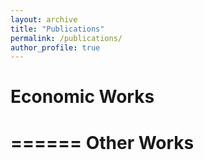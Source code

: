 ```yaml
---
layout: archive
title: "Publications"
permalink: /publications/
author_profile: true
---
```

Economic Works
======
<!---
{% if author.googlescholar %}
  You can also find my articles on <u><a href="{{author.googlescholar}}">my Google Scholar profile</a>.</u>
{% endif %}

{% include base_path %}

{% for post in site.publications reversed %}
  {% include archive-single.html %}
{% endfor %}
--->
======
Other Works
======

